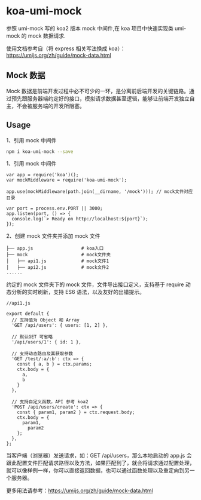 # koa-umi-mock

参照 umi-mock 写的 koa2 版本 mock 中间件,在 koa 项目中快速实现类 umi-mock 的 mock 数据请求.

使用文档参考自（将 express 相关写法换成 koa）：https://umijs.org/zh/guide/mock-data.html

## Mock 数据

Mock 数据是前端开发过程中必不可少的一环，是分离前后端开发的关键链路。通过预先跟服务器端约定好的接口，模拟请求数据甚至逻辑，能够让前端开发独立自主，不会被服务端的开发所阻塞。

## Usage

1、引用 mock 中间件

```bash
npm i koa-umi-mock --save
```

1、引用 mock 中间件

```
var app = require('koa')();
var mockMiddleware = require('koa-umi-mock');

app.use(mockMiddleware(path.join(__dirname, '/mock'))); // mock文件对应目录

var port = process.env.PORT || 3000;
app.listen(port, () => {
  console.log(`> Ready on http://localhost:${port}`);
});

```

2、创建 mock 文件夹并添加 mock 文件

```
├── app.js                  # koa入口
├── mock                    # mock文件夹
│   ├── api1.js             # mock文件1
│   ├── api2.js             # mock文件2
......

```

约定的 mock 文件夹下的 mock 文件，文件导出接口定义，支持基于 require 动态分析的实时刷新，支持 ES6 语法，以及友好的出错提示。

```
//api1.js

export default {
  // 支持值为 Object 和 Array
  'GET /api/users': { users: [1, 2] },

  // 默认GET 可省略
  '/api/users/1': { id: 1 },

  // 支持动态路由及其获取参数
  'GET /test/:a/:b': ctx => {
    const { a, b } = ctx.params;
    ctx.body = {
      a,
      b
    }
  },

  // 支持自定义函数，API 参考 koa2
  'POST /api/users/create': ctx => {
    const { param1, param2 } = ctx.request.body;
    ctx.body = {
      param1,
        param2
    };
  },
};
```

当客户端（浏览器）发送请求，如：GET /api/users，那么本地启动的 app.js 会跟此配置文件匹配请求路径以及方法，如果匹配到了，就会将请求通过配置处理，就可以像样例一样，你可以直接返回数据，也可以通过函数处理以及重定向到另一个服务器。

更多用法请参考：https://umijs.org/zh/guide/mock-data.html
